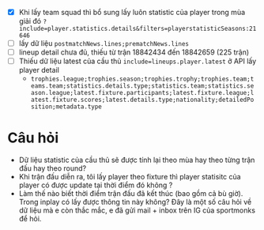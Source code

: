  - [x] Khi lấy team squad thì bổ sung lấy luôn statistic của player trong mùa giải đó `?include=player.statistics.details&filters=playerstatisticSeasons:21646`
- [ ] lấy dữ liệu `postmatchNews.lines;prematchNews.lines`
- [ ] lineup detail chưa đủ, thiếu từ trận 18842434 đến 18842659 (225 trận)
- [ ] Thiếu dữ liệu latest của cầu thủ `include=lineups.player.latest` ở API lấy player detail
	- `trophies.league;trophies.season;trophies.trophy;trophies.team;teams.team;statistics.details.type;statistics.team;statistics.season.league;latest.fixture.participants;latest.fixture.league;latest.fixture.scores;latest.details.type;nationality;detailedPosition;metadata.type`


# Câu hỏi
- Dữ liệu statistic của cầu thủ sẽ được tính lại theo mùa hay theo từng trận đấu hay theo round?
- Khi trận đấu diễn ra, tôi lấy player theo fixture thì player statisitc của player có được update tại thời điểm đó không ?
- Làm thế nào biết thời điểm trận đấu đã kết thúc (bao gồm cả bù giờ). Trong inplay có lấy được thông tin này không?
Đây là một số câu hỏi về dữ liệu mà e còn thắc mắc, e đã gửi mail + inbox trên IG của sportmonks để hỏi.
<!--stackedit_data:
eyJoaXN0b3J5IjpbLTIwNjg1MTEzNTEsLTEzNDM0MTg1MDgsMT
Q4MTQ5ODIxMSwtOTEwMTA3NTIzLDIxMTU5MjQ3NTAsNTQxMzM3
MDY5LDQ3NTU0MjY2NCw2NDMzODI5ODUsMzYzMjg0MDIwLDEzMT
czNzM4OTEsMTg5MDE5OTA0OSwxMjE5NjQ0Mjk5LDE3MzQwNjI1
ODgsNTM0NjAzMTk3LDE2Mjk2MzExNDddfQ==
-->